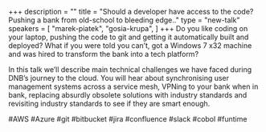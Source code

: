 +++
description = ""
title = "Should a developer have access to the code? Pushing a bank from old-school to bleeding edge.."
type = "new-talk"
speakers = [
        "marek-piatek",
        "gosia-krupa",
]
+++
Do you like coding on your laptop, pushing the code to git and getting it automatically built and deployed? What if you were told you can’t, got a Windows 7 x32 machine and was hired to transform the bank into a tech platform?

In this talk we’ll describe main technical challenges we have faced during DNB’s journey to the cloud. You will hear about synchronising user management systems across a service mesh, VPNing to your bank when in bank, replacing absurdly obsolete solutions with industry standards and revisiting industry standards to see if they are smart enough.

#AWS #Azure #git #bitbucket #jira #confluence #slack #cobol #funtime